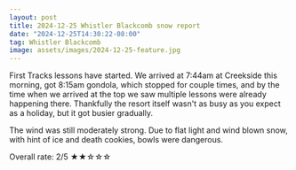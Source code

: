 ```yaml
---
layout: post
title: 2024-12-25 Whistler Blackcomb snow report
date: "2024-12-25T14:30:22-08:00"
tag: Whistler Blackcomb
image: assets/images/2024-12-25-feature.jpg
---
```


First Tracks lessons have started. We arrived at 7:44am at Creekside this morning, got 8:15am gondola, which stopped for couple times, and by the time when we arrived at the top we saw multiple lessons were already happening there. Thankfully the resort itself wasn't as busy as you expect as a holiday, but it got busier gradually.

The wind was still moderately strong. Due to flat light and wind blown snow, with hint of ice and death cookies, bowls were dangerous.

Overall rate: 2/5 ★★☆☆☆
